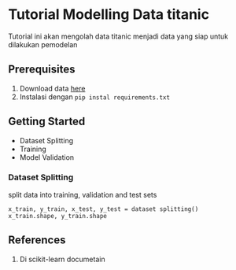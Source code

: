 # Tutorial Modelling Data titanic

Tutorial ini akan mengolah data titanic menjadi data yang siap untuk dilakukan pemodelan

## Prerequisites

1. Download data [here](https://www.kaggle.com/datasets/fossouodonald/titaniccsv)
2. Instalasi dengan `pip instal requirements.txt`

## Getting Started
- Dataset Splitting
- Training
- Model Validation

### Dataset Splitting
split data into training, validation and test sets
```code
x_train, y_train, x_test, y_test = dataset splitting()
x_train.shape, y_train.shape
```

## References
1. Di scikit-learn documetain